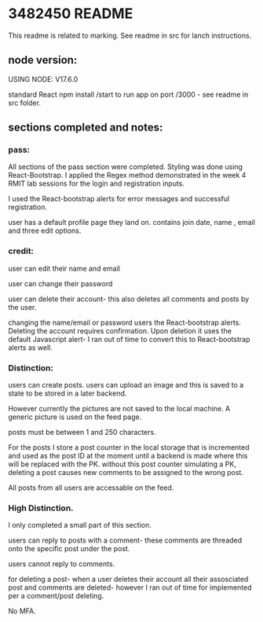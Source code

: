# 3482450 README

This readme is related to marking. See readme in src for lanch instructions.

## node version:

USING NODE: V17.6.0

standard React npm install /start to run app on port /3000 - see readme in src folder. 


## sections completed and notes: 

### pass:

All sections of the pass section were completed. Styling was done using React-Bootstrap. 
I applied the Regex method demonstrated in the week 4 RMIT lab sessions for the login and registration inputs. 


I used the React-bootstrap alerts for error messages and successful registration. 

user has a default profile page they land on. contains join date, name , email and three edit options.

### credit:

user can edit their name and email

user can change their password

user can delete their account- this also deletes all comments and posts by the user. 

changing the name/email or password users the React-bootstrap alerts. Deleting the account requires confirmation. Upon deletion it uses the default Javascript alert- I ran out of time to convert this to React-bootstrap alerts as well. 


### Distinction:

users can create posts. users can upload an image and this is saved to a state to be stored in a later backend. 


However currently the pictures are not saved to the local machine. A generic picture is used on the feed page. 

posts must be between 1 and 250 characters. 

For the posts I store a post counter in the local storage that is incremented and used as the post ID at the moment until a backend is made where this will be replaced with the PK. without this post counter simulating a PK, deleting a post causes new comments to be assigned to the wrong post. 

All posts from all users are accessable on the feed. 


### High Distinction. 

I only completed a small part of this section. 

users can reply to posts with a comment- these comments are threaded onto the specific post under the post. 

users cannot reply to comments.

for deleting a post- when a user deletes their account all their assosciated post and comments are deleted- however I ran out of time for implemented per a comment/post deleting. 

No MFA. 